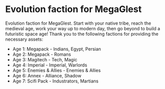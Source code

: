 # Evolution faction for MegaGlest

Evolution faction for MegaGlest. Start with your native tribe, reach the medieval age, work your way up to modern day, then go beyond to build a futuristic space age! Thank you to the following factions for providing the necessary assets:

- Age 1: Megapack - Indians, Egypt, Persian
- Age 2: Megapack - Romans
- Age 3: Magitech - Tech, Magic
- Age 4: Imperial - Imperial, Warlords
- Age 5: Enemies & Allies - Enemies & Allies
- Age 6: Annex - Alliance, Shadow
- Age 7: Scifi Pack - Industrators, Martians
